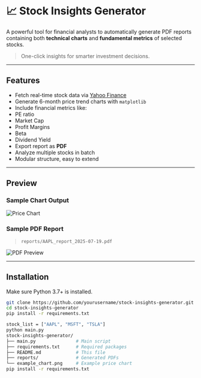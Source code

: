 # 📈 Stock Insights Generator

A powerful tool for financial analysts to automatically generate PDF reports containing both **technical charts** and **fundamental metrics** of selected stocks.

>  One-click insights for smarter investment decisions.

---

##  Features

-  Fetch real-time stock data via [Yahoo Finance](https://finance.yahoo.com)
-  Generate 6-month price trend charts with `matplotlib`
-  Include financial metrics like:
  - PE ratio
  - Market Cap
  - Profit Margins
  - Beta
  - Dividend Yield
-  Export report as **PDF**
-  Analyze multiple stocks in batch
-  Modular structure, easy to extend

---

##  Preview

### Sample Chart Output

![Price Chart](example_chart.png)

### Sample PDF Report

>  `reports/AAPL_report_2025-07-19.pdf`

![PDF Preview](example_pdf_preview.png)

---

##  Installation

Make sure Python 3.7+ is installed.

```bash
git clone https://github.com/yourusername/stock-insights-generator.git
cd stock-insights-generator
pip install -r requirements.txt

stock_list = ["AAPL", "MSFT", "TSLA"]
python main.py
stock-insights-generator/
├── main.py               # Main script
├── requirements.txt      # Required packages
├── README.md             # This file
├── reports/              # Generated PDFs
└── example_chart.png     # Example price chart
pip install -r requirements.txt
